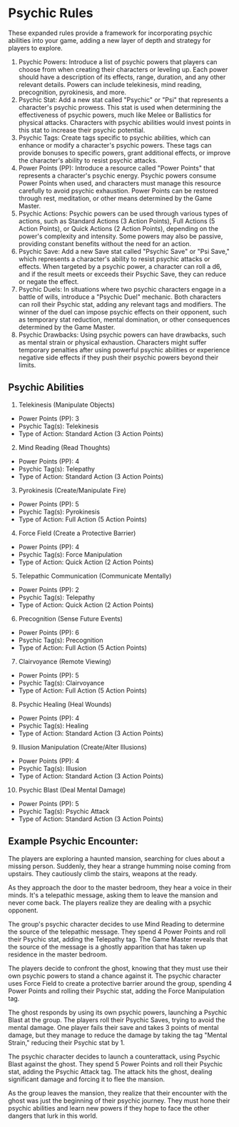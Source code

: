 # Psychic Rules

These expanded rules provide a framework for incorporating psychic abilities into your game, adding a new layer of depth and strategy for players to explore.

1. Psychic Powers: Introduce a list of psychic powers that players can choose from when creating their characters or leveling up. Each power should have a description of its effects, range, duration, and any other relevant details. Powers can include telekinesis, mind reading, precognition, pyrokinesis, and more.
2. Psychic Stat: Add a new stat called "Psychic" or "Psi" that represents a character's psychic prowess. This stat is used when determining the effectiveness of psychic powers, much like Melee or Ballistics for physical attacks. Characters with psychic abilities would invest points in this stat to increase their psychic potential.
3. Psychic Tags: Create tags specific to psychic abilities, which can enhance or modify a character's psychic powers. These tags can provide bonuses to specific powers, grant additional effects, or improve the character's ability to resist psychic attacks.
4. Power Points (PP): Introduce a resource called "Power Points" that represents a character's psychic energy. Psychic powers consume Power Points when used, and characters must manage this resource carefully to avoid psychic exhaustion. Power Points can be restored through rest, meditation, or other means determined by the Game Master.
5. Psychic Actions: Psychic powers can be used through various types of actions, such as Standard Actions (3 Action Points), Full Actions (5 Action Points), or Quick Actions (2 Action Points), depending on the power's complexity and intensity. Some powers may also be passive, providing constant benefits without the need for an action.
6. Psychic Save: Add a new Save stat called "Psychic Save" or "Psi Save," which represents a character's ability to resist psychic attacks or effects. When targeted by a psychic power, a character can roll a d6, and if the result meets or exceeds their Psychic Save, they can reduce or negate the effect.
7. Psychic Duels: In situations where two psychic characters engage in a battle of wills, introduce a "Psychic Duel" mechanic. Both characters can roll their Psychic stat, adding any relevant tags and modifiers. The winner of the duel can impose psychic effects on their opponent, such as temporary stat reduction, mental domination, or other consequences determined by the Game Master.
8. Psychic Drawbacks: Using psychic powers can have drawbacks, such as mental strain or physical exhaustion. Characters might suffer temporary penalties after using powerful psychic abilities or experience negative side effects if they push their psychic powers beyond their limits.

## Psychic Abilities

1. Telekinesis (Manipulate Objects)

* Power Points (PP): 3
* Psychic Tag(s): Telekinesis
* Type of Action: Standard Action (3 Action Points)

2. Mind Reading (Read Thoughts)

* Power Points (PP): 4
* Psychic Tag(s): Telepathy
* Type of Action: Standard Action (3 Action Points)

3. Pyrokinesis (Create/Manipulate Fire)

* Power Points (PP): 5
* Psychic Tag(s): Pyrokinesis
* Type of Action: Full Action (5 Action Points)

4. Force Field (Create a Protective Barrier)

* Power Points (PP): 4
* Psychic Tag(s): Force Manipulation
* Type of Action: Quick Action (2 Action Points)

5. Telepathic Communication (Communicate Mentally)

* Power Points (PP): 2
* Psychic Tag(s): Telepathy
* Type of Action: Quick Action (2 Action Points)

6. Precognition (Sense Future Events)

* Power Points (PP): 6
* Psychic Tag(s): Precognition
* Type of Action: Full Action (5 Action Points)

7. Clairvoyance (Remote Viewing)

* Power Points (PP): 5
* Psychic Tag(s): Clairvoyance
* Type of Action: Full Action (5 Action Points)

8. Psychic Healing (Heal Wounds)

* Power Points (PP): 4
* Psychic Tag(s): Healing
* Type of Action: Standard Action (3 Action Points)

9. Illusion Manipulation (Create/Alter Illusions)

* Power Points (PP): 4
* Psychic Tag(s): Illusion
* Type of Action: Standard Action (3 Action Points)

10. Psychic Blast (Deal Mental Damage)

* Power Points (PP): 5
* Psychic Tag(s): Psychic Attack
* Type of Action: Standard Action (3 Action Points)

## Example Psychic Encounter:

The players are exploring a haunted mansion, searching for clues about a missing person. Suddenly, they hear a strange humming noise coming from upstairs. They cautiously climb the stairs, weapons at the ready.

As they approach the door to the master bedroom, they hear a voice in their minds. It's a telepathic message, asking them to leave the mansion and never come back. The players realize they are dealing with a psychic opponent.

The group's psychic character decides to use Mind Reading to determine the source of the telepathic message. They spend 4 Power Points and roll their Psychic stat, adding the Telepathy tag. The Game Master reveals that the source of the message is a ghostly apparition that has taken up residence in the master bedroom.

The players decide to confront the ghost, knowing that they must use their own psychic powers to stand a chance against it. The psychic character uses Force Field to create a protective barrier around the group, spending 4 Power Points and rolling their Psychic stat, adding the Force Manipulation tag.

The ghost responds by using its own psychic powers, launching a Psychic Blast at the group. The players roll their Psychic Saves, trying to avoid the mental damage. One player fails their save and takes 3 points of mental damage, but they manage to reduce the damage by taking the tag "Mental Strain," reducing their Psychic stat by 1.

The psychic character decides to launch a counterattack, using Psychic Blast against the ghost. They spend 5 Power Points and roll their Psychic stat, adding the Psychic Attack tag. The attack hits the ghost, dealing significant damage and forcing it to flee the mansion.

As the group leaves the mansion, they realize that their encounter with the ghost was just the beginning of their psychic journey. They must hone their psychic abilities and learn new powers if they hope to face the other dangers that lurk in this world.
